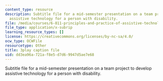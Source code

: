 ```yaml
---
content_type: resource
description: Subtitle file for a mid-semester presentation on a team project to develop
  assistive technology for a person with disability.
file: /media/courses/6-811-principles-and-practice-of-assistive-technology-fall-2014/dd3ea96a721af8e5d7d69947d5ae7e68_EWjWv1YBB7A.srt
file_type: application/x-subrip
learning_resource_types: []
license: https://creativecommons.org/licenses/by-nc-sa/4.0/
ocw_type: OCWFile
resourcetype: Other
title: 3play caption file
uid: dd3ea96a-721a-f8e5-d7d6-9947d5ae7e68
---
```

Subtitle file for a mid-semester presentation on a team project to develop assistive technology for a person with disability.
